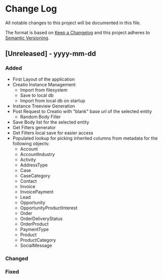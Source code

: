 # Change Log

All notable changes to this project will be documented in this file.

The format is based on [Keep a Changelog](http://keepachangelog.com/)
and this project adheres to [Semantic Versioning](http://semver.org/).

## [Unreleased] - yyyy-mm-dd

### Added

- First Layout of the application
- Creatio Instance Management
  - Import from filesystem
  - Save to local db
  - Import from local db on startup
- Instance Treeview Generation
- Post Request to Creatio with "blank" base url of the selected entity
  - Random Body Filler
- Save Body list for the selected entity
- Get Filters generator
- Get Filters local save for easier access
- Populated lookup for picking inherited columns from metadata for the following objects:
  - Account
  - AccountIndustry
  - Activity
  - AddressType
  - Case
  - CaseCategory
  - Contact
  - Invoice
  - InvoicePayment
  - Lead
  - Opportunity
  - OpportunityProductInterest
  - Order
  - OrderDeliveryStatus
  - OrderProduct
  - PaymentType
  - Product
  - ProductCategory
  - SocialMessage

### Changed

### Fixed
